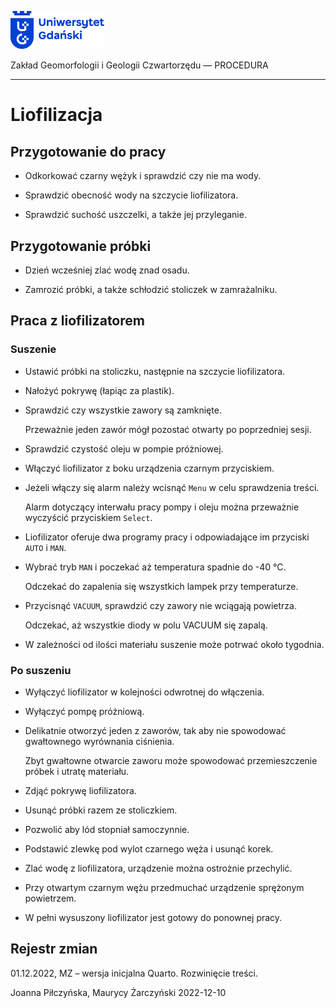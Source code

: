 
<div fig-alt="Logo: Uniwersytet Gdański" fig-align="left">

[<img src="images/log-ug_pl.png" width="150" />](https://geomorfologia.ug.edu.pl)

</div>

Zakład Geomorfologii i Geologii Czwartorzędu — PROCEDURA

------------------------------------------------------------------------

# Liofilizacja

## Przygotowanie do pracy

- Odkorkować czarny wężyk i sprawdzić czy nie ma wody.

- Sprawdzić obecność wody na szczycie liofilizatora.

- Sprawdzić suchość uszczelki, a także jej przyleganie.

## Przygotowanie próbki

- Dzień wcześniej zlać wodę znad osadu.

- Zamrozić próbki, a także schłodzić stoliczek w zamrażalniku.

## Praca z liofilizatorem

### Suszenie

- Ustawić próbki na stoliczku, następnie na szczycie liofilizatora.

- Nałożyć pokrywę (łapiąc za plastik).

- Sprawdzić czy wszystkie zawory są zamknięte.

  Przeważnie jeden zawór mógł pozostać otwarty po poprzedniej sesji.

- Sprawdzić czystość oleju w pompie próżniowej.

- Włączyć liofilizator z boku urządzenia czarnym przyciskiem.

- Jeżeli włączy się alarm należy wcisnąć `Menu` w celu sprawdzenia
  treści.

  Alarm dotyczący interwału pracy pompy i oleju można przeważnie
  wyczyścić przyciskiem `Select`.

- Liofilizator oferuje dwa programy pracy i odpowiadające im przyciski
  `AUTO` i `MAN`.

- Wybrać tryb `MAN` i poczekać aż temperatura spadnie do -40 °C.

  Odczekać do zapalenia się wszystkich lampek przy temperaturze.

- Przycisnąć `VACUUM`, sprawdzić czy zawory nie wciągają powietrza.

  Odczekać, aż wszystkie diody w polu VACUUM się zapalą.

- W zależności od ilości materiału suszenie może potrwać około tygodnia.

### Po suszeniu

- Wyłączyć liofilizator w kolejności odwrotnej do włączenia.

- Wyłączyć pompę próżniową.

- Delikatnie otworzyć jeden z zaworów, tak aby nie spowodować
  gwałtownego wyrównania ciśnienia.

  Zbyt gwałtowne otwarcie zaworu może spowodować przemieszczenie próbek
  i utratę materiału.

- Zdjąć pokrywę liofilizatora.

- Usunąć próbki razem ze stoliczkiem.

- Pozwolić aby lód stopniał samoczynnie.

- Podstawić zlewkę pod wylot czarnego węża i usunąć korek.

- Zlać wodę z liofilizatora, urządzenie można ostrożnie przechylić.

- Przy otwartym czarnym wężu przedmuchać urządzenie sprężonym
  powietrzem.

- W pełni wysuszony liofilizator jest gotowy do ponownej pracy.

## Rejestr zmian

01.12.2022, MZ – wersja inicjalna Quarto. Rozwinięcie treści.

Joanna Piłczyńska, Maurycy Żarczyński 2022-12-10
